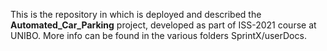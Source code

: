 
This is the repository in which is deployed and described the <b>Automated_Car_Parking</b> project, developed as part of ISS-2021 course at UNIBO. More info can be found in the various folders SprintX/userDocs.
